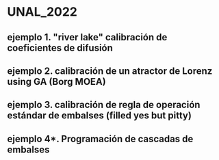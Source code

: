 # UNAL_2022

## ejemplo 1. "river lake" calibración de coeficientes de difusión
## ejemplo 2. calibración de un atractor de Lorenz using GA (Borg MOEA)
## ejemplo 3. calibración de regla de operación estándar de embalses (filled yes but pitty) 
## ejemplo 4*. Programación de cascadas de embalses
